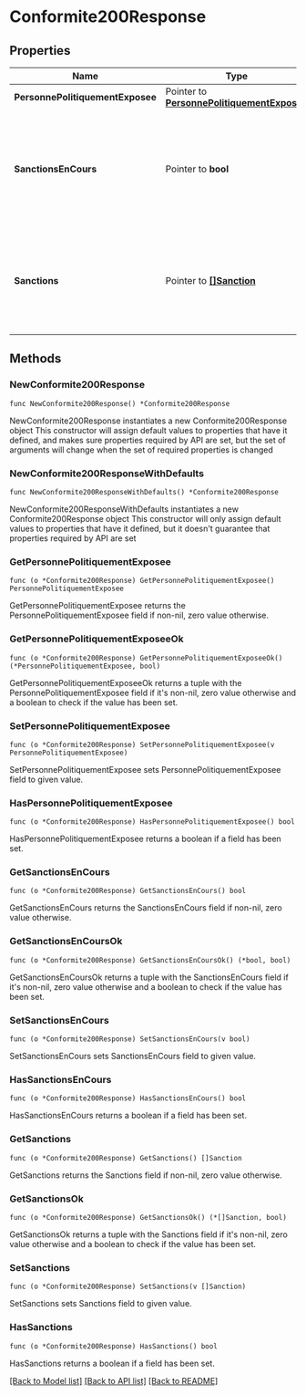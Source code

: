 # Conformite200Response

## Properties

Name | Type | Description | Notes
------------ | ------------- | ------------- | -------------
**PersonnePolitiquementExposee** | Pointer to [**PersonnePolitiquementExposee**](PersonnePolitiquementExposee.md) |  | [optional] 
**SanctionsEnCours** | Pointer to **bool** | Vaut vrai si le bénéficiaire effectif est actuellement sous sanction. Uniquement présent si demandé dans les champs supplémentaires. | [optional] 
**Sanctions** | Pointer to [**[]Sanction**](Sanction.md) | Liste des sanctions du bénéficiaire effectif. Uniquement présent si demandé dans les champs supplémentaires. | [optional] 

## Methods

### NewConformite200Response

`func NewConformite200Response() *Conformite200Response`

NewConformite200Response instantiates a new Conformite200Response object
This constructor will assign default values to properties that have it defined,
and makes sure properties required by API are set, but the set of arguments
will change when the set of required properties is changed

### NewConformite200ResponseWithDefaults

`func NewConformite200ResponseWithDefaults() *Conformite200Response`

NewConformite200ResponseWithDefaults instantiates a new Conformite200Response object
This constructor will only assign default values to properties that have it defined,
but it doesn't guarantee that properties required by API are set

### GetPersonnePolitiquementExposee

`func (o *Conformite200Response) GetPersonnePolitiquementExposee() PersonnePolitiquementExposee`

GetPersonnePolitiquementExposee returns the PersonnePolitiquementExposee field if non-nil, zero value otherwise.

### GetPersonnePolitiquementExposeeOk

`func (o *Conformite200Response) GetPersonnePolitiquementExposeeOk() (*PersonnePolitiquementExposee, bool)`

GetPersonnePolitiquementExposeeOk returns a tuple with the PersonnePolitiquementExposee field if it's non-nil, zero value otherwise
and a boolean to check if the value has been set.

### SetPersonnePolitiquementExposee

`func (o *Conformite200Response) SetPersonnePolitiquementExposee(v PersonnePolitiquementExposee)`

SetPersonnePolitiquementExposee sets PersonnePolitiquementExposee field to given value.

### HasPersonnePolitiquementExposee

`func (o *Conformite200Response) HasPersonnePolitiquementExposee() bool`

HasPersonnePolitiquementExposee returns a boolean if a field has been set.

### GetSanctionsEnCours

`func (o *Conformite200Response) GetSanctionsEnCours() bool`

GetSanctionsEnCours returns the SanctionsEnCours field if non-nil, zero value otherwise.

### GetSanctionsEnCoursOk

`func (o *Conformite200Response) GetSanctionsEnCoursOk() (*bool, bool)`

GetSanctionsEnCoursOk returns a tuple with the SanctionsEnCours field if it's non-nil, zero value otherwise
and a boolean to check if the value has been set.

### SetSanctionsEnCours

`func (o *Conformite200Response) SetSanctionsEnCours(v bool)`

SetSanctionsEnCours sets SanctionsEnCours field to given value.

### HasSanctionsEnCours

`func (o *Conformite200Response) HasSanctionsEnCours() bool`

HasSanctionsEnCours returns a boolean if a field has been set.

### GetSanctions

`func (o *Conformite200Response) GetSanctions() []Sanction`

GetSanctions returns the Sanctions field if non-nil, zero value otherwise.

### GetSanctionsOk

`func (o *Conformite200Response) GetSanctionsOk() (*[]Sanction, bool)`

GetSanctionsOk returns a tuple with the Sanctions field if it's non-nil, zero value otherwise
and a boolean to check if the value has been set.

### SetSanctions

`func (o *Conformite200Response) SetSanctions(v []Sanction)`

SetSanctions sets Sanctions field to given value.

### HasSanctions

`func (o *Conformite200Response) HasSanctions() bool`

HasSanctions returns a boolean if a field has been set.


[[Back to Model list]](../README.md#documentation-for-models) [[Back to API list]](../README.md#documentation-for-api-endpoints) [[Back to README]](../README.md)


